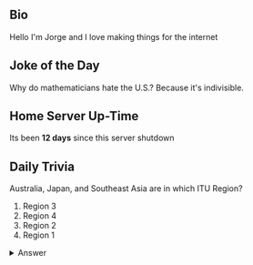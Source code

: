 ## Bio

Hello I'm Jorge and I love making things for the internet

## Joke of the Day

Why do mathematicians hate the U.S.? Because it's indivisible.

## Home Server Up-Time

Its been **12 days** since this server shutdown


## Daily Trivia

Australia, Japan, and Southeast Asia are in which ITU Region?
 1. Region 3
 2. Region 4
 3. Region 2
 4. Region 1

<details>
  <summary>Answer</summary>
  Region 3
</details>
